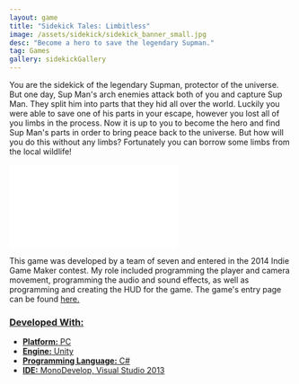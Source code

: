 ```yaml
---
layout: game
title: "Sidekick Tales: Limbitless"
image: /assets/sidekick/sidekick_banner_small.jpg
desc: "Become a hero to save the legendary Supman."
tag: Games
gallery: sidekickGallery
---
```

You are the sidekick of the legendary Supman, protector of the universe. But one day, Sup Man's arch enemies attack both of you and capture Sup Man. They split him into parts that they hid all over the world. Luckily you were able to save one of his parts in your escape, however you lost all of you limbs in the process. Now it is up to you to become the hero and find Sup Man's parts in order to bring peace back to the universe. But how will you do this without any limbs? Fortunately you can borrow some limbs from the local wildlife!

<div class="video">
	<iframe src="//www.youtube.com/embed/aiNcoj9zleA" frameborder="0" allowfullscreen="1"></iframe>
</div>

This game was developed by a team of seven and entered in the 2014 Indie Game Maker contest. My role included programming the player and camera movement, programming the audio and sound effects, as well as programming and creating the HUD for the game. The game's entry page can be found <a href="http://contest.rpgmakerweb.com/game/view/id/434#.VQ8n-vnF-3g">here.

### Developed With:
* __Platform:__ PC
* __Engine:__ Unity
* __Programming Language:__ C#
* __IDE:__ MonoDevelop, Visual Studio 2013
